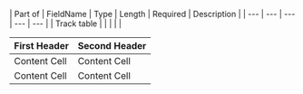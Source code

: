 | Part of | FieldName | Type | Length | Required | Description |
| --- | --- | --- | --- | --- |
| Track table | | | | |

| First Header  | Second Header |
| --- | --- |
| Content Cell  | Content Cell  |
| Content Cell  | Content Cell  |
